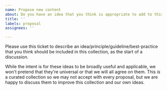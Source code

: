 ```yaml
---
name: Propose new content
about: Do you have an idea that you think is appropriate to add to this collection?
title: ''
labels: proposal
assignees: ''

---
```


Please use this ticket to describe an idea/principle/guideline/best-practice that you think should be included in this collection,
as the start of a discussion.

While the intent is for these ideas to be broadly useful and applicable, we won't pretend that they're universal or that we will all
agree on them. This _is_ a curated collection so we may not accept with every proposal, but we are happy to discuss them to improve this
collection and our own ideas.
